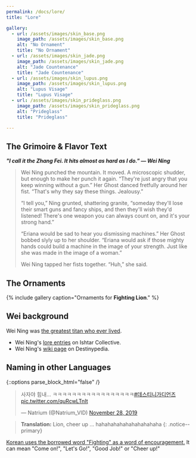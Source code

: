 ```yaml
---
permalink: /docs/lore/
title: "Lore"

gallery:
  - url: /assets/images/skin_base.png
    image_path: /assets/images/skin_base.png
    alt: "No Ornament"
    title: "No Ornament"
  - url: /assets/images/skin_jade.png
    image_path: /assets/images/skin_jade.png
    alt: "Jade Countenance"
    title: "Jade Countenance"
  - url: /assets/images/skin_lupus.png
    image_path: /assets/images/skin_lupus.png
    alt: "Lupus Visage"
    title: "Lupus Visage"
  - url: /assets/images/skin_prideglass.png
    image_path: /assets/images/skin_prideglass.png
    alt: "Prideglass"
    title: "Prideglass"

---
```



## The Grimoire & Flavor Text

_**"I call it the Zhang Fei. It hits almost as hard as I do." — Wei Ning**_

> Wei Ning punched the mountain. It moved. A microscopic shudder, but enough to make her punch it again. “They're just angry that you keep winning without a gun.” Her Ghost danced fretfully around her fist. “That's why they say these things. Jealousy.”
>
> “I tell you,” Ning grunted, shattering granite, “someday they'll lose their smart guns and fancy ships, and then they'll wish they'd listened! There's one weapon you can always count on, and it's your strong hand.”
>
> “Eriana would be sad to hear you dismissing machines.” Her Ghost bobbed slyly up to her shoulder. “Eriana would ask if those mighty hands could build a machine in the image of your strength. Just like she was made in the image of a woman.”
>
> Wei Ning tapped her fists together. “Huh,” she said.


## The Ornaments
{% include gallery caption="Ornaments for **Fighting Lion**." %}

## Wei background
Wei Ning was [the greatest titan who ever lived](https://did-you-reboot.tumblr.com/post/122357474042/drew-this-little-wei-ning-comic-for).

- Wei Ning's [lore entries](https://www.ishtar-collective.net/categories/wei-ning) on Ishtar Collective.
- Wei Ning's [wiki page](https://www.destinypedia.com/Wei_Ning) on Destinypedia.

## Naming in other Languages
{::options parse_block_html="false" /}

<div class="center">

<blockquote class="twitter-tweet"><p lang="ko" dir="ltr">사자야 힘내... ㅋㅋㅋㅋㅋㅋㅋㅋㅋㅋㅋㅋㅋㅋㅋㅋㅋ<a href="https://twitter.com/hashtag/%EB%8D%B0%EC%8A%A4%ED%8B%B0%EB%8B%88%EA%B0%80%EB%94%94%EC%96%B8%EC%A6%88?src=hash&amp;ref_src=twsrc%5Etfw">#데스티니가디언즈</a> <a href="https://t.co/quRcwLTnIt">pic.twitter.com/quRcwLTnIt</a></p>&mdash; Natrium (@Natrium_VID) <a href="https://twitter.com/Natrium_VID/status/1200025656295227392?ref_src=twsrc%5Etfw">November 28, 2019</a></blockquote> <script async src="https://platform.twitter.com/widgets.js" charset="utf-8"></script>

</div>

>**Translation:** Lion, cheer up ... hahahahahahahahahahaha
{: .notice--primary}

[Korean uses the borrowed word "Fighting" as a word of encouragement.](https://en.wikipedia.org/wiki/Paiting) It can mean "Come on!", "Let's Go!", "Good Job!" or "Cheer up!"
